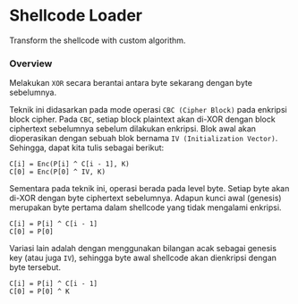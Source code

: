 # Shellcode Loader

Transform the shellcode with custom algorithm.

### Overview

Melakukan `XOR` secara berantai antara byte sekarang dengan byte sebelumnya. 

Teknik ini didasarkan pada mode operasi `CBC (Cipher Block)` pada enkripsi block cipher. Pada `CBC`, setiap block plaintext akan di-XOR dengan block ciphertext sebelumnya sebelum dilakukan enkripsi. Blok awal akan dioperasikan dengan sebuah blok bernama `IV (Initialization Vector)`. Sehingga, dapat kita tulis sebagai berikut:

```
C[i] = Enc(P[i] ^ C[i - 1], K)
C[0] = Enc(P[0] ^ IV, K)
```

Sementara pada teknik ini, operasi berada pada level byte. Setiap byte akan di-XOR dengan byte ciphertext sebelumnya. Adapun kunci awal (genesis) merupakan byte pertama dalam shellcode yang tidak mengalami enkripsi.

```
C[i] = P[i] ^ C[i - 1]
C[0] = P[0]
```

Variasi lain adalah dengan menggunakan bilangan acak sebagai genesis key (atau juga `IV`), sehingga byte awal shellcode akan dienkripsi dengan byte tersebut.

```
C[i] = P[i] ^ C[i - 1]
C[0] = P[0] ^ K
```